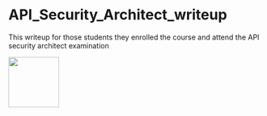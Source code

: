 # API_Security_Architect_writeup
This writeup for those students they enrolled the course and attend the API security architect examination


<img src="https://s3.eu-west-1.amazonaws.com/learnupon/badges/117225/badge/Badge-SecArch.png" height=100 width=100>
